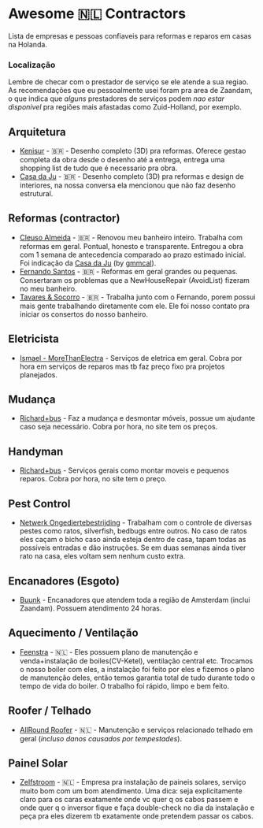 # Awesome 🇳🇱 Contractors
Lista de empresas e pessoas confiaveis para reformas e reparos em casas na Holanda.

### Localização
Lembre de checar com o prestador de serviço se ele atende a sua regiao. As recomendações que eu pessoalmente usei foram pra area de Zaandam, o que indica que _alguns_ prestadores de serviços podem _nao estar disponivel_ pra regiões mais afastadas como Zuid-Holland, por exemplo.

## Arquitetura

* [Kenisur](https://kenisur.nl/) - 🇧🇷 - Desenho completo (3D) pra reformas. Oferece gestao completa da obra desde o desenho até a entrega, entrega uma shopping list de tudo que é necessario pra obra.
* [Casa da Ju](https://casadaju.design/) - 🇧🇷 - Desenho completo (3D) pra reformas e design de interiores, na nossa conversa ela mencionou que não faz desenho estrutural.

## Reformas (contractor)

* [Cleuso Almeida](https://wa.me/+31685405998) - 🇧🇷 - Renovou meu banheiro inteiro. Trabalha com reformas em geral. Pontual, honesto e transparente. Entregou a obra com 1 semana de antecedencia comparado ao prazo estimado inicial. Foi indicação da [Casa da Ju](https://casadaju.design/) (by [gmmcal](https;//github.com/gmmcal)).
* [Fernando Santos](https://wa.me/+31685645846) - 🇧🇷 - Reformas em geral grandes ou pequenas. Consertaram os problemas que a NewHouseRepair (AvoidList) fizeram no meu banheiro.
* [Tavares & Socorro](https://wa.me/+31687528280) - 🇧🇷 - Trabalha junto com o Fernando, porem possui mais gente trabalhando diretamente com ele. Ele foi nosso contato pra iniciar os consertos do nosso banheiro.


## Eletricista

* [Ismael - MoreThanElectra](https://wa.me/+31683943404) - Serviços de eletrica em geral. Cobra por hora em serviços de reparos mas tb faz preço fixo pra projetos planejados.

## Mudança
* [Richard+bus](https://www.richardplusbus.nl/en/home-2/) - Faz a mudança e desmontar móveis, possue um ajudante caso seja necessário. Cobra por hora, no site tem os preços.

## Handyman
* [Richard+bus](https://www.richardplusbus.nl/en/home-2/) - Serviços gerais como montar moveis e pequenos reparos. Cobra por hora, no site tem o preço.

## Pest Control
* [Netwerk Ongediertebestrijding](https://www.stopplaagdieren.nl/) - Trabalham com o controle de diversas pestes como ratos, silverfish, bedbugs entre outros. No caso de ratos eles caçam o bicho caso ainda esteja dentro de casa, tapam todas as possíveis entradas e dão instruções. Se em duas semanas ainda tiver rato na casa, eles voltam sem nenhum custo extra.

## Encanadores (Esgoto)
* [Buunk](https://buunk.nl/) - Encanadores que atendem toda a região de Amsterdam (inclui Zaandam). Possuem atendimento 24 horas.

## Aquecimento / Ventilação
* [Feenstra](https://www.feenstra.com) - 🇳🇱 - Eles possuem plano de manutenção e venda+instalação de boiles(CV-Ketel), ventilação central etc. Trocamos o nosso boiler com eles, a instalação foi feito por eles e fizemos o plano de manutenção deles, então temos garantia total de tudo durante todo o tempo de vida do boiler. O trabalho foi rápido, limpo e bem feito.

## Roofer / Telhado
* [AllRound Roofer](https:/wa.me/+31612011438) - 🇳🇱 - Manutenção e serviços relacionado telhado em geral (*incluso danos causados por tempestades*).

## Painel Solar
* [Zelfstroom](https://www.zelfstroom.nl) - 🇳🇱 - Empresa pra instalação de paineis solares, serviço muito bom com um bom atendimento. Uma dica: seja explicitamente claro para os caras exatamente onde vc quer q os cabos passem e onde quer q o inversor fique e faça double-check no dia da instalação e peça pra eles dizerem tb exatamente onde pretendem passar os cabos.
